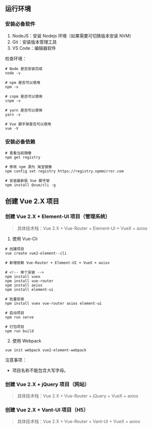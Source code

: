 <!--
 * @Author: Shu Binqi
 * @Date: 2023-03-11 19:16:02
 * @LastEditors: Shu Binqi
 * @LastEditTime: 2023-03-12 12:32:07
 * @Description: Vue 2.X 参考项目
 * @Version: 1.0.0
 * @FilePath: \interviewQuestionsd:\Git\vue2-projects\Readme.md
-->

## 运行环境

### 安装必备软件

1. NodeJS：安装 Nodejs 环境（如果需要可切换版本安装 NVM）
2. Git：安装版本管理工具
3. VS Code：编辑器软件

检查环境：

```
# Node 是否安装完成
node -v

# npm 是否可以使用
npm -v

# cnpm 是否可以使用
cnpm -v

# yarn 是否可以使用
yarn -v

# Vue 脚手架是否可以使用
vue -V
```

### 安装必备依赖

```
# 查看当前镜像
npm get registry

# 修改 npm 源为 淘宝镜像
npm config set registry https://registry.npmmirror.com

# 安装最新版 Vue 脚手架
npm install @vue/cli -g
```

## 创建 Vue 2.X 项目

### 创建 Vue 2.X + Element-UI 项目（管理系统）

> 具体技术栈：Vue 2.X + Vue-Router + Element-UI + VueX + axios

1. 使用 Vue-Cli

```
# 创建项目
vue create vue2-element--cli

# 新增依赖 Vue-Router + Element-UI + VueX + axios

# <!-- 单个安装 -->
npm install vuex
npm install vue-router
npm install axios
npm install element-ui

# 批量安装
npm install vuex vue-router axios element-ui

# 启动项目
npm run serve

# 打包项目
npm run build
```

2. 使用 Webpack

```
vue init webpack vue2-element-webpack
```

注意事项：

- 项目名称不能包含大写字母。

### 创建 Vue 2.X + jQuery 项目（网站）

> 具体技术栈：Vue 2.X + Vue-Router + jQuery + VueX + axios

### 创建 Vue 2.X + Vant-UI 项目（H5）

> 具体技术栈：Vue 2.X + Vue-Router + Vant-UI + VueX + axios
